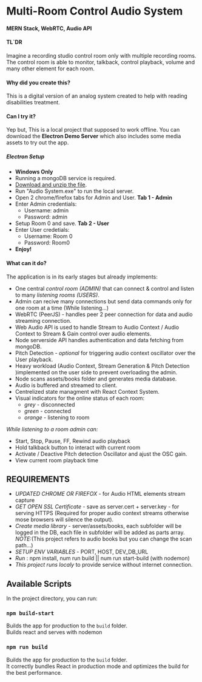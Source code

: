 # Multi-Room Control Audio System
#### MERN Stack, WebRTC, Audio API

#### TL`DR
Imagine a recording studio control room only with multiple recording rooms.
The control room is able to monitor, talkback, control playback, volume and many other element for each room.

#### Why did you create this?
This is a digital version of an analog system created to help with reading disabilities treatment.

#### Can I try it?
Yep but, This is a local project that supposed to work offline. 
You can download the **Electron Demo Server** which also includes some media assets to try out the app.

##### Electron Setup

* **Windows Only**
* Running a mongoDB service is required.
* [Download and unzip the file](https://drive.google.com/open?id=13xzngjy94ZKIXhz2Innc1j7BoBsahv57 "Electron Demo").
* Run "Audio System.exe" to run the local server.
* Open 2 chrome/firefox tabs for Admin and User.
**Tab 1 - Admin**
* Enter Admin credentials:
    * Username: admin
    * Password: admin
* Setup Room 0 and save.
**Tab 2 - User**
* Enter User credetials:
    * Username: Room 0
    * Password: Room0
* **Enjoy!**

#### What can it do?
The application is in its early stages but already implements: 
* One central *control room (ADMIN)* that can connect & control and listen to many *listening rooms (USERS)*.
* Admin can recive many connections but send data commands only for one room at a time (While listening...)
* WebRTC (PeerJS) - handles peer 2 peer connection for data and audio streaming connection.
* Web Audio API is used to handle Stream to Audio Context / Audio Context  to Stream & Gain control over audio elements.
* Node serverside API handles authentication and data fetching from mongoDB.
* Pitch Detection - *optional* for triggering audio context oscillator over the User playback.
* Heavy workload (Audio Context, Stream Generation & Pitch Detection )implemented on the user side to prevent overloading the admin.
* Node scans assets/books folder and generates media database.
* Audio is buffered and streamed to client.
* Centrelized state managment with React Context System.
* Visual indicators for the online status of each room: 
    * *grey* - disconnected
    * *green* - connected 
    * *orange* - listening to room

*While listening to a room admin can:*

* Start, Stop, Pause, FF, Rewind audio playback
* Hold talkback button to interact with current room
* Activate / Deactive Pitch detection Oscillator and ajust the OSC gain.
* View current room playback time

## REQUIREMENTS
* *UPDATED CHROME OR FIREFOX* - for Audio HTML elements stream capture
* *GET OPEN SSL Certificate* - save as server.cert + server.key - for serving HTTPS (Required for proper audio context streams otherwise mose browsers will silence the output).
* *Create media library* - server/assets/books, each subfolder will be logged in the DB, each file in subfolder will be added as parts array. *NOTE:*(This project refers to audio books but you can change the scan path...)
* *SETUP ENV VARIABLES* - PORT, HOST, DEV_DB_URL
* *Run* : npm install, num run build || num run start-build (with nodemon)
* *This project runs localy* to provide service without internet connection.

## Available Scripts

In the project directory, you can run:

### `npm build-start`

Builds the app for production to the `build` folder.<br>
Builds react and serves with nodemon

### `npm run build`

Builds the app for production to the `build` folder.<br>
It correctly bundles React in production mode and optimizes the build for the best performance.
